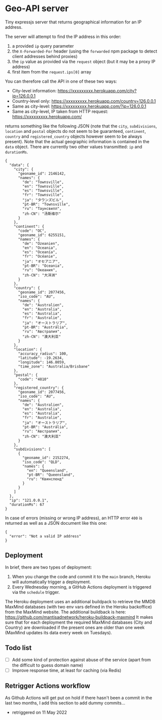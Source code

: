 # Geo-API server

Tiny expressjs server that returns geographical information for an IP address.

The server will attempt to find the IP address in this order:

1. a provided `ip` query parameter
2. the `X-Forwarded-For` header (using the `forwarded` npm package to detect client addresses behind proxies)
3. the `ip` value as provided via the `request` object (but it may be a proxy IP address)
4. first item from the `request.ips[0]` array

You can therefore call the API in one of these two ways:

- City-level information: https://xxxxxxxxx.herokuapp.com/city?ip=126.0.0.1
- Country-level only: https://xxxxxxxxx.herokuapp.com/country=126.0.0.1
- Same as city-level: https://xxxxxxxxx.herokuapp.com/?ip=126.0.0.1
- Same as city-level, IP taken from HTTP request: https://xxxxxxxxx.herokuapp.com/

returns something like the following JSON (note that the `city`, `subdivisions`, `location` and `postal` objects do not seem to be guaranteed, `continent`, `country` and `registered_country` objects however seem to be always present). Note that the actual geographic information is contained in the `data` object. There are currently two other values transmitted: `ip` and `durationMs`.

```
{
  "data": {
    "city": {
      "geoname_id": 2146142,
      "names": {
        "de": "Townsville",
        "en": "Townsville",
        "es": "Townsville",
        "fr": "Townsville",
        "ja": "タウンズビル",
        "pt-BR": "Townsville",
        "ru": "Таунсвилл",
        "zh-CN": "汤斯维尔"
      }
    },
    "continent": {
      "code": "OC",
      "geoname_id": 6255151,
      "names": {
        "de": "Ozeanien",
        "en": "Oceania",
        "es": "Oceanía",
        "fr": "Océanie",
        "ja": "オセアニア",
        "pt-BR": "Oceania",
        "ru": "Океания",
        "zh-CN": "大洋洲"
      }
    },
    "country": {
      "geoname_id": 2077456,
      "iso_code": "AU",
      "names": {
        "de": "Australien",
        "en": "Australia",
        "es": "Australia",
        "fr": "Australie",
        "ja": "オーストラリア",
        "pt-BR": "Austrália",
        "ru": "Австралия",
        "zh-CN": "澳大利亚"
      }
    },
    "location": {
      "accuracy_radius": 100,
      "latitude": -19.2634,
      "longitude": 146.8059,
      "time_zone": "Australia/Brisbane"
    },
    "postal": {
      "code": "4810"
    },
    "registered_country": {
      "geoname_id": 2077456,
      "iso_code": "AU",
      "names": {
        "de": "Australien",
        "en": "Australia",
        "es": "Australia",
        "fr": "Australie",
        "ja": "オーストラリア",
        "pt-BR": "Austrália",
        "ru": "Австралия",
        "zh-CN": "澳大利亚"
      }
    },
    "subdivisions": [
      {
        "geoname_id": 2152274,
        "iso_code": "QLD",
        "names": {
          "en": "Queensland",
          "pt-BR": "Queensland",
          "ru": "Квинсленд"
        }
      }
    ]
  },
  "ip": "121.0.0.1",
  "durationMs": 67
}
```

In case of errors (missing or wrong IP address), an HTTP error `400` is returned as well as a JSON document like this one:

```
{
  "error": "Not a valid IP address"
}
```

## Deployment

In brief, there are two types of deployment:
1. When you change the code and commit it to the `main` branch, Heroku will automatically trigger a deployment.
2. Every Wednesday morning, a GitHub Actions deployment is triggered via the `schedule` trigger.

The Heroku deployment uses an additional buildpack to retrieve the MMDB MaxMind databases (with two env vars defined in the Heroku backoffice) from the MaxMind website. The additional buildback is here: https://github.com/mantisadnetwork/heroku-buildpack-maxmind It makes sure that for each deployment the required MaxMind databases (City and Country) are downloaded if the present ones are older than one week (MaxMind updates its data every week on Tuesdays).

## Todo list

- [ ] Add some kind of protection against abuse of the service (apart from the difficult to guess domain name)
- [ ] Improve response time, at least for caching (via Redis)

## Retrigger Actions workflow

As Github Actions will get put on hold if there hasn't been a commit in the last two months, I add this section to add dummy commits...

* retriggered on 11 May 2022
